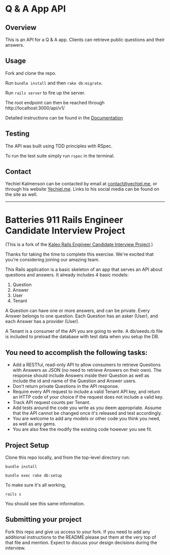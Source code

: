 # Q & A App API

## Overview

This is an API for a Q & A app. Clients can retrieve public questions and their answers.

## Usage

Fork and clone the repo.

Run `bundle install` and then `rake db:migrate`.

Run `rails server` to fire up the server.

The root endpoint can then be reached through http://localhost:3000/api/v1/

Detailed instructions can be found in the [Documentation](doc/documentation.md)

## Testing

The API was built using TDD principles with RSpec.

To run the test suite simply run `rspec` in the terminal.

## Contact

Yechiel Kalmenson can be contacted by email at [contact@yechiel.me](mailto:contact@yechiel.me), or through his website [Yechiel.me](http://yechiel.me). Links to his social media can be found on the site as well.

---

# Batteries 911 Rails Engineer Candidate Interview Project

(This is a fork of the [Kaleo Rails Engineer Candidate Interview Project](https://github.com/batteries911/rails-interview-project).)

Thanks for taking the time to complete this exercise. We're excited that you're considering joining our amazing team.

This Rails application is a basic skeleton of an app that serves an API about questions and answers. It already includes 4 basic models:

1.  Question
2.  Answer
3.  User
4.  Tenant

A Question can have one or more answers, and can be private. Every Answer belongs to one question. Each Question has an asker (User), and each Answer has a provider (User).

A Tenant is a consumer of the API you are going to write. A db/seeds.rb file is included to preload the database with test data when you setup the DB.

## You need to accomplish the following tasks:

*   Add a RESTful, read-only API to allow consumers to retrieve Questions with Answers as JSON (no need to retrieve Answers on their own). The response should include Answers inside their Question as well as include the id and name of the Question and Answer users.
*   Don't return private Questions in the API response.
*   Require every API request to include a valid Tenant API key, and return an HTTP code of your choice if the request does not include a valid key.
*   Track API request counts per Tenant.
*   Add tests around the code you write as you deem appropriate. Assume that the API cannot be changed once it's released and test accordingly.
*   You are welcome to add any models or other code you think you need, as well as any gems.
*   You are also free the modify the existing code however you see fit.

## Project Setup

Clone this repo locally, and from the top-level directory run:

`bundle install`

`bundle exec rake db:setup`

To make sure it's all working,

`rails s`

You should see this same information.

## Submitting your project

Fork this repo and give us access to your fork.  If you need to add any additional instructions to the README please put them at the very top of that file and mention.  Expect to discuss your design decisions during the interview.

